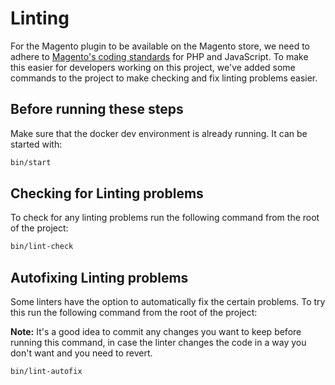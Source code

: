 # Linting

For the Magento plugin to be available on the Magento store, we need to adhere to [Magento's coding standards](https://devdocs.magento.com/guides/v2.3/coding-standards/bk-coding-standards.html) for PHP and JavaScript. To make this easier for developers working on this project, we've added some commands to the project to make checking and fix linting problems easier.

## Before running these steps

Make sure that the docker dev environment is already running. It can be started with:

```bash
bin/start
```

## Checking for Linting problems
To check for any linting problems run the following command from the root of the project:

```bash
bin/lint-check
```

## Autofixing Linting problems
Some linters have the option to automatically fix the certain problems. To try this run the following command from the root of the project:

**Note:** It's a good idea to commit any changes you want to keep before running this command, in case the linter changes the code in a way you don't want and you need to revert.

```bash
bin/lint-autofix
```

